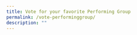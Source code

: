 ```yaml
---
title: Vote for your favorite Performing Group
permalink: /vote-performinggroup/
description: ""
---
```

